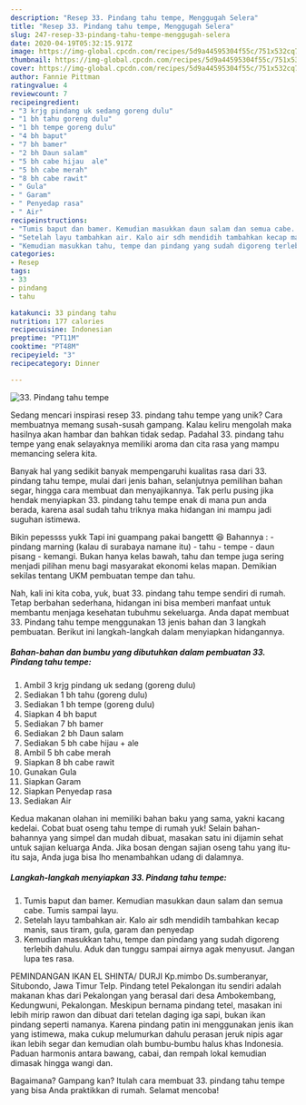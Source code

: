 ```yaml
---
description: "Resep 33. Pindang tahu tempe, Menggugah Selera"
title: "Resep 33. Pindang tahu tempe, Menggugah Selera"
slug: 247-resep-33-pindang-tahu-tempe-menggugah-selera
date: 2020-04-19T05:32:15.917Z
image: https://img-global.cpcdn.com/recipes/5d9a44595304f55c/751x532cq70/33-pindang-tahu-tempe-foto-resep-utama.jpg
thumbnail: https://img-global.cpcdn.com/recipes/5d9a44595304f55c/751x532cq70/33-pindang-tahu-tempe-foto-resep-utama.jpg
cover: https://img-global.cpcdn.com/recipes/5d9a44595304f55c/751x532cq70/33-pindang-tahu-tempe-foto-resep-utama.jpg
author: Fannie Pittman
ratingvalue: 4
reviewcount: 7
recipeingredient:
- "3 krjg pindang uk sedang goreng dulu"
- "1 bh tahu goreng dulu"
- "1 bh tempe goreng dulu"
- "4 bh baput"
- "7 bh bamer"
- "2 bh Daun salam"
- "5 bh cabe hijau  ale"
- "5 bh cabe merah"
- "8 bh cabe rawit"
- " Gula"
- " Garam"
- " Penyedap rasa"
- " Air"
recipeinstructions:
- "Tumis baput dan bamer. Kemudian masukkan daun salam dan semua cabe. Tumis sampai layu."
- "Setelah layu tambahkan air. Kalo air sdh mendidih tambahkan kecap manis, saus tiram, gula, garam dan penyedap"
- "Kemudian masukkan tahu, tempe dan pindang yang sudah digoreng terlebih dahulu. Aduk dan tunggu sampai airnya agak menyusut. Jangan lupa tes rasa."
categories:
- Resep
tags:
- 33
- pindang
- tahu

katakunci: 33 pindang tahu 
nutrition: 177 calories
recipecuisine: Indonesian
preptime: "PT11M"
cooktime: "PT48M"
recipeyield: "3"
recipecategory: Dinner

---
```



![33. Pindang tahu tempe](https://img-global.cpcdn.com/recipes/5d9a44595304f55c/751x532cq70/33-pindang-tahu-tempe-foto-resep-utama.jpg)

Sedang mencari inspirasi resep 33. pindang tahu tempe yang unik? Cara membuatnya memang susah-susah gampang. Kalau keliru mengolah maka hasilnya akan hambar dan bahkan tidak sedap. Padahal 33. pindang tahu tempe yang enak selayaknya memiliki aroma dan cita rasa yang mampu memancing selera kita.

Banyak hal yang sedikit banyak mempengaruhi kualitas rasa dari 33. pindang tahu tempe, mulai dari jenis bahan, selanjutnya pemilihan bahan segar, hingga cara membuat dan menyajikannya. Tak perlu pusing jika hendak menyiapkan 33. pindang tahu tempe enak di mana pun anda berada, karena asal sudah tahu triknya maka hidangan ini mampu jadi suguhan istimewa.

Bikin pepessss yukk Tapi ini guampang pakai bangettt 😆 Bahannya : - pindang marning (kalau di surabaya namane itu) - tahu - tempe - daun pisang - kemangi. Bukan hanya kelas bawah, tahu dan tempe juga sering menjadi pilihan menu bagi masyarakat ekonomi kelas mapan. Demikian sekilas tentang UKM pembuatan tempe dan tahu.


Nah, kali ini kita coba, yuk, buat 33. pindang tahu tempe sendiri di rumah. Tetap berbahan sederhana, hidangan ini bisa memberi manfaat untuk membantu menjaga kesehatan tubuhmu sekeluarga. Anda dapat membuat 33. Pindang tahu tempe menggunakan 13 jenis bahan dan 3 langkah pembuatan. Berikut ini langkah-langkah dalam menyiapkan hidangannya.

<!--inarticleads1-->

##### Bahan-bahan dan bumbu yang dibutuhkan dalam pembuatan 33. Pindang tahu tempe:

1. Ambil 3 krjg pindang uk sedang (goreng dulu)
1. Sediakan 1 bh tahu (goreng dulu)
1. Sediakan 1 bh tempe (goreng dulu)
1. Siapkan 4 bh baput
1. Sediakan 7 bh bamer
1. Sediakan 2 bh Daun salam
1. Sediakan 5 bh cabe hijau + ale
1. Ambil 5 bh cabe merah
1. Siapkan 8 bh cabe rawit
1. Gunakan  Gula
1. Siapkan  Garam
1. Siapkan  Penyedap rasa
1. Sediakan  Air


Kedua makanan olahan ini memiliki bahan baku yang sama, yakni kacang kedelai. Cobat buat oseng tahu tempe di rumah yuk! Selain bahan-bahannya yang simpel dan mudah dibuat, masakan satu ini dijamin sehat untuk sajian keluarga Anda. Jika bosan dengan sajian oseng tahu yang itu-itu saja, Anda juga bisa lho menambahkan udang di dalamnya. 

<!--inarticleads2-->

##### Langkah-langkah menyiapkan 33. Pindang tahu tempe:

1. Tumis baput dan bamer. Kemudian masukkan daun salam dan semua cabe. Tumis sampai layu.
1. Setelah layu tambahkan air. Kalo air sdh mendidih tambahkan kecap manis, saus tiram, gula, garam dan penyedap
1. Kemudian masukkan tahu, tempe dan pindang yang sudah digoreng terlebih dahulu. Aduk dan tunggu sampai airnya agak menyusut. Jangan lupa tes rasa.


PEMINDANGAN IKAN EL SHINTA/ DURJI Kp.mimbo Ds.sumberanyar, Situbondo, Jawa Timur Telp. Pindang tetel Pekalongan itu sendiri adalah makanan khas dari Pekalongan yang berasal dari desa Ambokembang, Kedungwuni, Pekalongan. Meskipun bernama pindang tetel, masakan ini lebih mirip rawon dan dibuat dari tetelan daging iga sapi, bukan ikan pindang seperti namanya. Karena pindang patin ini menggunakan jenis ikan yang istimewa, maka cukup melumurkan dahulu perasan jeruk nipis agar ikan lebih segar dan kemudian olah bumbu-bumbu halus khas Indonesia. Paduan harmonis antara bawang, cabai, dan rempah lokal kemudian dimasak hingga wangi dan. 

Bagaimana? Gampang kan? Itulah cara membuat 33. pindang tahu tempe yang bisa Anda praktikkan di rumah. Selamat mencoba!

